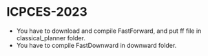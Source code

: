 # ICPCES-2023
* You have to download and compile FastForward, and put ff file in classical_planner folder.
* You have to compile FastDownward in downward folder.